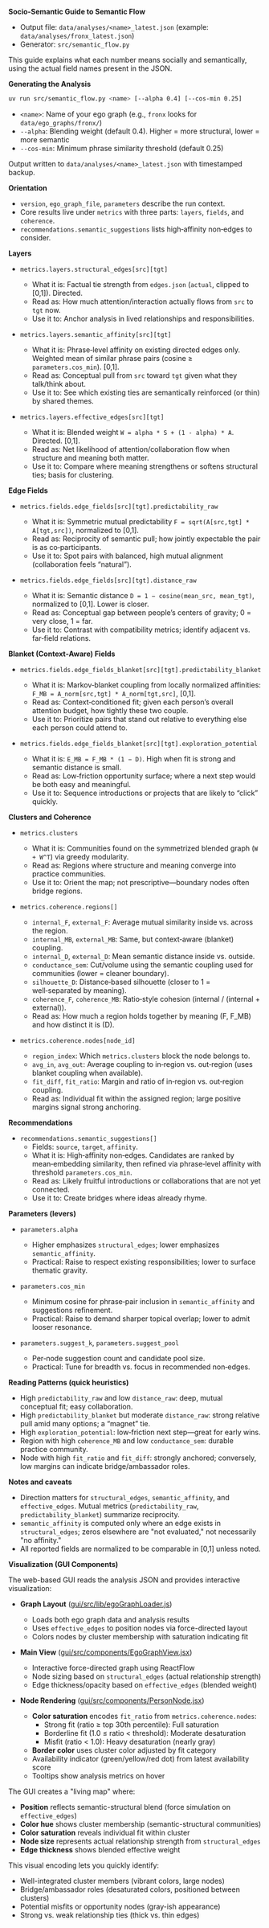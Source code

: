 **Socio‑Semantic Guide to Semantic Flow**
- Output file: `data/analyses/<name>_latest.json` (example: `data/analyses/fronx_latest.json`)
- Generator: `src/semantic_flow.py`

This guide explains what each number means socially and semantically, using the actual field names present in the JSON.

**Generating the Analysis**
```bash
uv run src/semantic_flow.py <name> [--alpha 0.4] [--cos-min 0.25]
```
- `<name>`: Name of your ego graph (e.g., `fronx` looks for `data/ego_graphs/fronx/`)
- `--alpha`: Blending weight (default 0.4). Higher = more structural, lower = more semantic
- `--cos-min`: Minimum phrase similarity threshold (default 0.25)

Output written to `data/analyses/<name>_latest.json` with timestamped backup.

**Orientation**
- `version`, `ego_graph_file`, `parameters` describe the run context.
- Core results live under `metrics` with three parts: `layers`, `fields`, and `coherence`.
- `recommendations.semantic_suggestions` lists high‑affinity non‑edges to consider.

**Layers**
- `metrics.layers.structural_edges[src][tgt]`
  - What it is: Factual tie strength from `edges.json` (`actual`, clipped to [0,1]). Directed.
  - Read as: How much attention/interaction actually flows from `src` to `tgt` now.
  - Use it to: Anchor analysis in lived relationships and responsibilities.

- `metrics.layers.semantic_affinity[src][tgt]`
  - What it is: Phrase‑level affinity on existing directed edges only. Weighted mean of similar phrase pairs (cosine ≥ `parameters.cos_min`). [0,1].
  - Read as: Conceptual pull from `src` toward `tgt` given what they talk/think about.
  - Use it to: See which existing ties are semantically reinforced (or thin) by shared themes.

- `metrics.layers.effective_edges[src][tgt]`
  - What it is: Blended weight `W = alpha * S + (1 - alpha) * A`. Directed. [0,1].
  - Read as: Net likelihood of attention/collaboration flow when structure and meaning both matter.
  - Use it to: Compare where meaning strengthens or softens structural ties; basis for clustering.

**Edge Fields**
- `metrics.fields.edge_fields[src][tgt].predictability_raw`
  - What it is: Symmetric mutual predictability `F = sqrt(A[src,tgt] * A[tgt,src])`, normalized to [0,1].
  - Read as: Reciprocity of semantic pull; how jointly expectable the pair is as co‑participants.
  - Use it to: Spot pairs with balanced, high mutual alignment (collaboration feels “natural”).

- `metrics.fields.edge_fields[src][tgt].distance_raw`
  - What it is: Semantic distance `D = 1 − cosine(mean_src, mean_tgt)`, normalized to [0,1]. Lower is closer.
  - Read as: Conceptual gap between people’s centers of gravity; 0 = very close, 1 = far.
  - Use it to: Contrast with compatibility metrics; identify adjacent vs. far‑field relations.

**Blanket (Context‑Aware) Fields**
- `metrics.fields.edge_fields_blanket[src][tgt].predictability_blanket`
  - What it is: Markov‑blanket coupling from locally normalized affinities: `F_MB = A_norm[src,tgt] * A_norm[tgt,src]`, [0,1].
  - Read as: Context‑conditioned fit; given each person’s overall attention budget, how tightly these two couple.
  - Use it to: Prioritize pairs that stand out relative to everything else each person could attend to.

- `metrics.fields.edge_fields_blanket[src][tgt].exploration_potential`
  - What it is: `E_MB = F_MB * (1 − D)`. High when fit is strong and semantic distance is small.
  - Read as: Low‑friction opportunity surface; where a next step would be both easy and meaningful.
  - Use it to: Sequence introductions or projects that are likely to “click” quickly.

**Clusters and Coherence**
- `metrics.clusters`
  - What it is: Communities found on the symmetrized blended graph (`W + W^T`) via greedy modularity.
  - Read as: Regions where structure and meaning converge into practice communities.
  - Use it to: Orient the map; not prescriptive—boundary nodes often bridge regions.

- `metrics.coherence.regions[]`
  - `internal_F`, `external_F`: Average mutual similarity inside vs. across the region.
  - `internal_MB`, `external_MB`: Same, but context‑aware (blanket) coupling.
  - `internal_D`, `external_D`: Mean semantic distance inside vs. outside.
  - `conductance_sem`: Cut/volume using the semantic coupling used for communities (lower = cleaner boundary).
  - `silhouette_D`: Distance‑based silhouette (closer to 1 = well‑separated by meaning).
  - `coherence_F`, `coherence_MB`: Ratio‑style cohesion (internal / (internal + external)).
  - Read as: How much a region holds together by meaning (F, F_MB) and how distinct it is (D).

- `metrics.coherence.nodes[node_id]`
  - `region_index`: Which `metrics.clusters` block the node belongs to.
  - `avg_in`, `avg_out`: Average coupling to in‑region vs. out‑region (uses blanket coupling when available).
  - `fit_diff`, `fit_ratio`: Margin and ratio of in‑region vs. out‑region coupling.
  - Read as: Individual fit within the assigned region; large positive margins signal strong anchoring.

**Recommendations**
- `recommendations.semantic_suggestions[]`
  - Fields: `source`, `target`, `affinity`.
  - What it is: High‑affinity non‑edges. Candidates are ranked by mean‑embedding similarity, then refined via phrase‑level affinity with threshold `parameters.cos_min`.
  - Read as: Likely fruitful introductions or collaborations that are not yet connected.
  - Use it to: Create bridges where ideas already rhyme.

**Parameters (levers)**
- `parameters.alpha`
  - Higher emphasizes `structural_edges`; lower emphasizes `semantic_affinity`.
  - Practical: Raise to respect existing responsibilities; lower to surface thematic gravity.

- `parameters.cos_min`
  - Minimum cosine for phrase‑pair inclusion in `semantic_affinity` and suggestions refinement.
  - Practical: Raise to demand sharper topical overlap; lower to admit looser resonance.

- `parameters.suggest_k`, `parameters.suggest_pool`
  - Per‑node suggestion count and candidate pool size.
  - Practical: Tune for breadth vs. focus in recommended non‑edges.

**Reading Patterns (quick heuristics)**
- High `predictability_raw` and low `distance_raw`: deep, mutual conceptual fit; easy collaboration.
- High `predictability_blanket` but moderate `distance_raw`: strong relative pull amid many options; a “magnet” tie.
- High `exploration_potential`: low‑friction next step—great for early wins.
- Region with high `coherence_MB` and low `conductance_sem`: durable practice community.
- Node with high `fit_ratio` and `fit_diff`: strongly anchored; conversely, low margins can indicate bridge/ambassador roles.

**Notes and caveats**
- Direction matters for `structural_edges`, `semantic_affinity`, and `effective_edges`. Mutual metrics (`predictability_raw`, `predictability_blanket`) summarize reciprocity.
- `semantic_affinity` is computed only where an edge exists in `structural_edges`; zeros elsewhere are "not evaluated," not necessarily "no affinity."
- All reported fields are normalized to be comparable in [0,1] unless noted.

**Visualization (GUI Components)**

The web-based GUI reads the analysis JSON and provides interactive visualization:

- **Graph Layout** ([gui/src/lib/egoGraphLoader.js](../gui/src/lib/egoGraphLoader.js))
  - Loads both ego graph data and analysis results
  - Uses `effective_edges` to position nodes via force-directed layout
  - Colors nodes by cluster membership with saturation indicating fit

- **Main View** ([gui/src/components/EgoGraphView.jsx](../gui/src/components/EgoGraphView.jsx))
  - Interactive force-directed graph using ReactFlow
  - Node sizing based on `structural_edges` (actual relationship strength)
  - Edge thickness/opacity based on `effective_edges` (blended weight)

- **Node Rendering** ([gui/src/components/PersonNode.jsx](../gui/src/components/PersonNode.jsx))
  - **Color saturation** encodes `fit_ratio` from `metrics.coherence.nodes`:
    - Strong fit (ratio ≥ top 30th percentile): Full saturation
    - Borderline fit (1.0 ≤ ratio < threshold): Moderate desaturation
    - Misfit (ratio < 1.0): Heavy desaturation (nearly gray)
  - **Border color** uses cluster color adjusted by fit category
  - Availability indicator (green/yellow/red dot) from latest availability score
  - Tooltips show analysis metrics on hover

The GUI creates a "living map" where:
- **Position** reflects semantic-structural blend (force simulation on `effective_edges`)
- **Color hue** shows cluster membership (semantic-structural communities)
- **Color saturation** reveals individual fit within cluster
- **Node size** represents actual relationship strength from `structural_edges`
- **Edge thickness** shows blended effective weight

This visual encoding lets you quickly identify:
- Well-integrated cluster members (vibrant colors, large nodes)
- Bridge/ambassador roles (desaturated colors, positioned between clusters)
- Potential misfits or opportunity nodes (gray-ish appearance)
- Strong vs. weak relationship ties (thick vs. thin edges)

